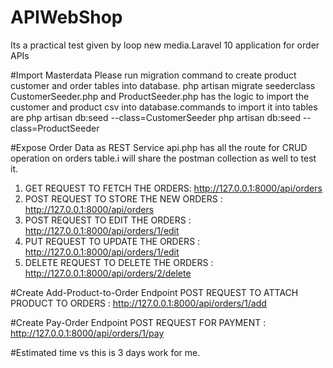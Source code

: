 # APIWebShop
Its a practical test given by loop new media.Laravel 10 application for order APIs

#Import Masterdata
Please run migration command to create product customer and order tables into database.
  php artisan migrate
seederclass CustomerSeeder.php and ProductSeeder.php has the logic to import the customer and product csv into database.commands to import it into tables are
  php artisan db:seed --class=CustomerSeeder
  php artisan db:seed --class=ProductSeeder

#Expose Order Data as REST Service
  api.php has all the route for CRUD operation on orders table.i will share the postman collection as well to test it.
  1. GET REQUEST TO FETCH THE ORDERS: http://127.0.0.1:8000/api/orders
  2. POST REQUEST TO STORE THE NEW ORDERS : http://127.0.0.1:8000/api/orders
  3. POST REQUEST TO EDIT THE ORDERS : http://127.0.0.1:8000/api/orders/1/edit
  4. PUT REQUEST TO UPDATE THE ORDERS : http://127.0.0.1:8000/api/orders/1/edit
  5. DELETE REQUEST TO DELETE THE ORDERS : http://127.0.0.1:8000/api/orders/2/delete
  
#Create Add-Product-to-Order Endpoint
  POST REQUEST TO ATTACH PRODUCT TO ORDERS : http://127.0.0.1:8000/api/orders/1/add 

 #Create Pay-Order Endpoint
   POST REQUEST FOR PAYMENT : http://127.0.0.1:8000/api/orders/1/pay

#Estimated time vs
  this is 3 days work for me.
   


  


